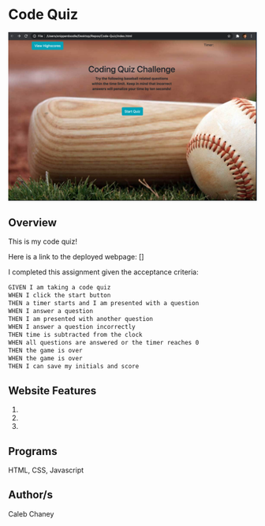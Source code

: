 # Code Quiz
![](https://github.com/Cachamoe/Code-Quiz/blob/master/Screen%20Shot%202020-08-27%20at%208.41.03%20PM.png)
## Overview
 This is my code quiz! 

Here is a link to the deployed webpage: []


I completed this assignment given the acceptance criteria: 


```
GIVEN I am taking a code quiz
WHEN I click the start button
THEN a timer starts and I am presented with a question
WHEN I answer a question
THEN I am presented with another question
WHEN I answer a question incorrectly
THEN time is subtracted from the clock
WHEN all questions are answered or the timer reaches 0
THEN the game is over
WHEN the game is over
THEN I can save my initials and score
```


## Website Features
1)
2)
3)

## Programs 
HTML, CSS, Javascript

## Author/s
Caleb Chaney
